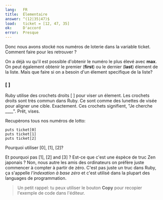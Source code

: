 ```yaml
---
lang:   FR
title:  Élementaire
answer: ^(12|35|47)$
load:   ticket = [12, 47, 35]
ok:     D'accord
error:  Presque
---
```


Donc nous avons stocké nos numéros de loterie dans la variable ticket.
Comment faire pour les retrouver ?

On a déjà vu qu'il est possible d'obtenir le numéro le plus élevé avec __max__.
On peut également obtenir le premier (__first__) ou le dernier (__last__)
élement de la liste.
Mais que faire si on a besoin d'un élement specifique de la liste?

### [ ]
Ruby utilise des crochets droits [ ] pour viser un élement.
Les crochets droits sont très commun dans Ruby.
Ce sont comme des lunettes de visée pour aligner une cible. Exactement.
Ces crochets signifient, "Je cherche ____". Prêt, vises.

Recupèrons tous nos numéros de lotto:

    puts ticket[0]
    puts ticket[1]
    puts ticket[2]

Pourquoi utiliser [0], [1], [2]?

Et pourquoi pas [1], [2] and [3] ? Est-ce que c'est une éspèce de truc Zen japonais ?
Non, nous autre les amis des ordinateurs on préfère juste commencer à compter à
partir de zéro. C'est pas juste un truc dans Ruby, ça s'appelle _l'indexation à
base zéro_ et c'est utilisé dans la plupart des languages de programmation.

> Un petit rappel: tu peux utiliser le bouton __Copy__ pour recopier l'exemple de code dans l'éditeur.
